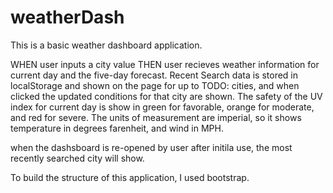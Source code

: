 # weatherDash

This is a basic weather dashboard application. 

WHEN user inputs a city value
THEN user recieves weather information for current day and the five-day forecast.
Recent Search data is stored in localStorage and shown on the page for up to TODO: cities, and when clicked the updated conditions for that city are shown.
The safety of the UV index for current day is show in green for favorable, orange for moderate, and red for severe.
The units of measurement are imperial, so it shows temperature in degrees farenheit, and wind in MPH.

when the dashsboard is re-opened by user after initila use, the most recently searched city will show.

To build the structure of this application, I used bootstrap.